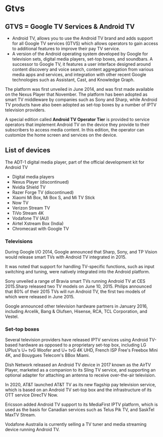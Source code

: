 # Gtvs
## GTVS = Google TV Services & Android TV

- Android TV, allows you to use the Android TV brand and adds support for all Google TV services (GTVS) which allows operators to gain access to additional features to improve their pay TV service.
- A version of the Android operating system developed by Google for television sets, digital media players, set-top boxes, and soundbars. 
A successor to Google TV, it features a user interface designed around content discovery and voice search, content aggregation from various media apps and services, and integration with other recent Google technologies such as Assistant, Cast, and Knowledge Graph.

The platform was first unveiled in June 2014, and was first made available on the Nexus Player that November. 
The platform has been adopted as smart TV middleware by companies such as Sony and Sharp, while Android TV products have also been adopted as set-top boxes by a number of IPTV television providers.

A special edition called **Android TV Operator Tier** is provided to service operators that implement Android TV on the device they provide to their subscribers to access media content. In this edition, the operator can customize the home screen and services on the device.

## List of devices

The ADT-1 digital media player, part of the official development kit for Android TV 

- Digital media players
- Nexus Player (discontinued)
- Nvidia Shield TV
- Razer Forge TV (discontinued)
- Xiaomi Mi Box, Mi Box S, and Mi TV Stick
- Now TV
- Verizon Stream TV
- TiVo Stream 4K
- Vodafone TV (AU)
- Airtel Xstream Box (India)
- Chromecast with Google TV

### Televisions

During Google I/O 2014, Google announced that Sharp, Sony, and TP Vision would release smart TVs with Android TV integrated in 2015. 

It was noted that support for handling TV-specific functions, such as input switching and tuning, were natively integrated into the Android platform.

Sony unveiled a range of Bravia smart TVs running Android TV at CES 2015.Sharp released two TV models on June 10, 2015. Philips announced that 80% of their 2015 TVs will run Android TV, the first two models of which were released in June 2015.

Google announced other television hardware partners in January 2016, including Arcelik, Bang & Olufsen, Hisense, RCA, TCL Corporation, and Vestel.

### Set-top boxes
Several television providers have released IPTV services using Android TV-based hardware as opposed to a proprietary set-top box, including LG UPlus's U+ tvG Woofer and U+ tvG 4K UHD, French ISP Free's Freebox Mini 4K, and Bouygues Telecom's BBox Miami. 

Dish Network released an Android TV device in 2017 known as the AirTV Player, marketed as a companion to its Sling TV service, and supporting an optional adapter for attaching an antenna to receive over-the-air television. 

In 2020, AT&T launched AT&T TV as its new flagship pay television service, which is based on an Android TV set-top box and the infrastructure of its OTT service DirecTV Now.

Ericsson added Android TV support to its MediaFirst IPTV platform, which is used as the basis for Canadian services such as Telus Pik TV, and SaskTel MaxTV Stream.

Vodafone Australia is currently selling a TV tuner and media streaming device running Android TV.
